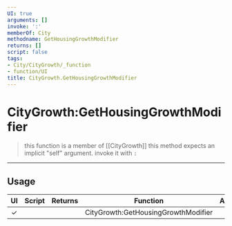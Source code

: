 ```yaml
---
UI: true
arguments: []
invoke: ':'
memberOf: City
methodname: GetHousingGrowthModifier
returns: []
script: false
tags:
- City/CityGrowth/_function
- function/UI
title: CityGrowth.GetHousingGrowthModifier
---
```

# CityGrowth:GetHousingGrowthModifier
> this function is a member of [[CityGrowth]]
> this method expects an implicit "self" argument. invoke it with `:`
-----
## Usage
|  UI | Script | Returns | Function | Arguments |
|:---:|:------:|-------:|:--------:|:---------|
|✓| ||CityGrowth:GetHousingGrowthModifier||

